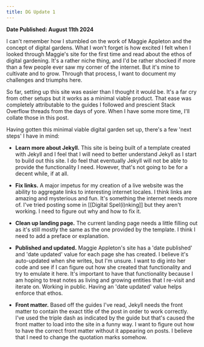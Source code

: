```yaml
---
title: DG Update 1
---
```


**Date Published: August 11th 2024**

I can't  remember how I stumbled on the work of Maggie Appleton and the concept of digital gardens. What I won't forget is how excited I felt  when I looked through Maggie's site for the first time and read about the ethos of digital gardening. It's a rather niche thing, and I'd be rather shocked if more than a few people ever saw my corner of the internet. But it's mine to cultivate and to grow. Through that process, I want to document my challenges and triumphs here.

So far, setting up this site was easier than I thought it would be. It's a far cry from other setups but it works as a minimal viable product. That ease was completely attributable to the guides I followed and prescient Stack Overflow threads from the days of yore. When I have some more time, I'll collate those in this post. 

Having gotten this minimal viable digital garden set up, there's a few 'next steps' I have in mind:
- **Learn more about Jekyll.** This site is being built of a template created with Jekyll and I feel that I will need to better understand Jekyll as I start to build out this site. I do feel that eventually Jekyll will not be able to provide the functionality I need. However, that's not going to be for a decent while, if at all.

- **Fix links.** A major impetus for my creation of a live website was the ability to aggregate links to interesting internet locales. I think links are amazing and mysterious and fun. It's something the internet needs more of. I've tried posting some in [[Digital Spel(i)nking]] but they aren't working. I need to figure out why and how to fix it.

- **Clean up landing page.** The current landing page needs a little filling out as it's still mostly the same as the one provided by the template. I think I need to add a preface or explanation. 

- **Published and updated.** Maggie Appleton's site has a 'date published' and 'date updated' value for each page she has created. I believe it's auto-updated when she writes, but I'm unsure. I want to dig into her code and see if I can figure out how she created that functionality and try to emulate it here. It's important to have that functionality because I am hoping to treat notes as living and growing entities that I re-visit and iterate on. Working in public. Having an 'date updated' value helps enforce that ethos. 

- **Front matter.**  Based off the guides I've read, Jekyll needs the front matter to contain the exact title of the post in order to work correctly. I've used the triple dash as indicated by the guide but that's caused the front matter to load into the site in a funny way. I want to figure out how to have the correct front matter without it appearing on posts. I believe that I need to change the quotation marks somehow. 

